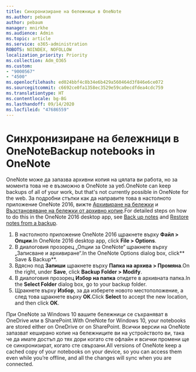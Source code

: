 ```yaml
---
title: Синхронизиране на бележници в OneNote
ms.author: pebaum
author: pebaum
manager: mnirkhe
ms.audience: Admin
ms.topic: article
ms.service: o365-administration
ROBOTS: NOINDEX, NOFOLLOW
localization_priority: Priority
ms.collection: Adm_O365
ms.custom:
- "9000567"
- "4500"
ms.openlocfilehash: ed024bbf4c8b34e6b429a560464d3f846e6ce072
ms.sourcegitcommit: c6692ce0fa1358ec3529e59ca0ecdfdea4cdc759
ms.translationtype: HT
ms.contentlocale: bg-BG
ms.lasthandoff: 09/14/2020
ms.locfileid: "47686559"
---
```

# <a name="backup-notebooks-in-onenote"></a><span data-ttu-id="1abff-102">Синхронизиране на бележници в OneNote</span><span class="sxs-lookup"><span data-stu-id="1abff-102">Backup notebooks in OneNote</span></span>

<span data-ttu-id="1abff-103">OneNote може да запазва архивни копия на цялата ви работа, но за момента това не е възможно в OneNote за уеб.</span><span class="sxs-lookup"><span data-stu-id="1abff-103">OneNote can keep backups of all of your work, but that's not currently possible in OneNote for the web.</span></span> <span data-ttu-id="1abff-104">За подробни стъпки как да направите това в настолното приложение OneNote 2016, вижте [Архивиране на бележки](https://support.office.com/article/back-up-notes-f58b34b0-611d-435e-87fa-7942a1767af4#id0eaabaaa=2016,_2013,_2010) и [Възстановяване на бележки от архивно копие](https://support.microsoft.com/office/5daf9cb0-6769-4998-a5de-f044fdd0d831).</span><span class="sxs-lookup"><span data-stu-id="1abff-104">For detailed steps on how to do this in the OneNote 2016 desktop app, see [Back up notes](https://support.office.com/article/back-up-notes-f58b34b0-611d-435e-87fa-7942a1767af4#id0eaabaaa=2016,_2013,_2010) and [Restore notes from a backup](https://support.microsoft.com/office/5daf9cb0-6769-4998-a5de-f044fdd0d831).</span></span>

1. <span data-ttu-id="1abff-105">В настолното приложение OneNote 2016 щракнете върху **Файл > Опции**.</span><span class="sxs-lookup"><span data-stu-id="1abff-105">In OneNote 2016 desktop app, click **File > Options**.</span></span>
2. <span data-ttu-id="1abff-106">В диалоговия прозорец „Опции за OneNote“ щракнете върху „Записване и архивиране“.</span><span class="sxs-lookup"><span data-stu-id="1abff-106">In the OneNote Options dialog box, click\*\* Save & Backup\*\*.</span></span>
3. <span data-ttu-id="1abff-107">Вдясно под **Запиши** щракнете върху **Папка на архива > Промяна**.</span><span class="sxs-lookup"><span data-stu-id="1abff-107">On the right, under **Save**, click **Backup Folder > Modify**.</span></span>
4. <span data-ttu-id="1abff-108">В диалоговия прозорец **Избор на папка** отидете в архивната папка.</span><span class="sxs-lookup"><span data-stu-id="1abff-108">In the **Select Folder** dialog box, go to your backup folder.</span></span>
5. <span data-ttu-id="1abff-109">Щракнете върху **Избор**, за да изберете новото местоположение, а след това щракнете върху **OK**.</span><span class="sxs-lookup"><span data-stu-id="1abff-109">Click **Select** to accept the new location, and then click **OK**.</span></span>

<span data-ttu-id="1abff-110">При OneNote за Windows 10 вашите бележници се съхраняват в OneDrive или в SharePoint.</span><span class="sxs-lookup"><span data-stu-id="1abff-110">With OneNote for Windows 10, your notebooks are stored either on OneDrive or on SharePoint.</span></span> <span data-ttu-id="1abff-111">Всички версии на OneNote запазват кеширано копие на бележниците ви на устройството ви, така че да имате достъп до тях дори когато сте офлайн и всички промени ще се синхронизират, когато сте свързани.</span><span class="sxs-lookup"><span data-stu-id="1abff-111">All versions of OneNote keep a cached copy of your notebooks on your device, so you can access them even while you’re offline, and all the changes will sync when you are connected.</span></span>
